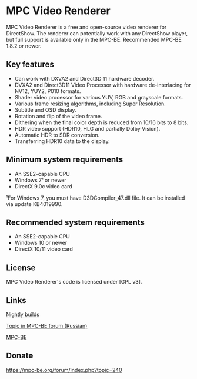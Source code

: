 ﻿# MPC Video Renderer

MPC Video Renderer is a free and open-source video renderer for DirectShow. The renderer can potentially work with any DirectShow player, but full support is available only in the MPC-BE. Recommended MPC-BE 1.8.2 or newer.

## Key features

* Can work with DXVA2 and Direct3D 11 hardware decoder.
* DVXA2 and Direct3D11 Video Processor with hardware de-interlacing for NV12, YUY2, P010 formats.
* Shader video processor for various YUV, RGB and grayscale formats.
* Various frame resizing algorithms, including Super Resolution.
* Subtitle and OSD display.
* Rotation and flip of the video frame.
* Dithering when the final color depth is reduced from 10/16 bits to 8 bits.
* HDR video support (HDR10, HLG and partially Dolby Vision).
* Automatic HDR to SDR conversion.
* Transferring HDR10 data to the display.

## Minimum system requirements

* An SSE2-capable CPU
* Windows 7¹ or newer
* DirectX 9.0c video card

¹For Windows 7, you must have D3DCompiler_47.dll file. It can be installed via update KB4019990.

## Recommended system requirements

* An SSE2-capable CPU
* Windows 10 or newer
* DirectX 10/11 video card

## License

MPC Video Renderer's code is licensed under [GPL v3].

## Links

[Nightly builds](https://github.com/Aleksoid1978/VideoRenderer/wiki/Nightly-builds)

[Topic in MPC-BE forum (Russian)](https://mpc-be.org/forum/index.php?topic=381)

[MPC-BE](https://github.com/Aleksoid1978/MPC-BE)

## Donate

<https://mpc-be.org/forum/index.php?topic=240>
